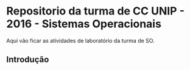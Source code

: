 # Repositorio da turma de CC UNIP - 2016 - Sistemas Operacionais

Aqui vão ficar as atividades de laboratório da turma de SO. 

## Introdução